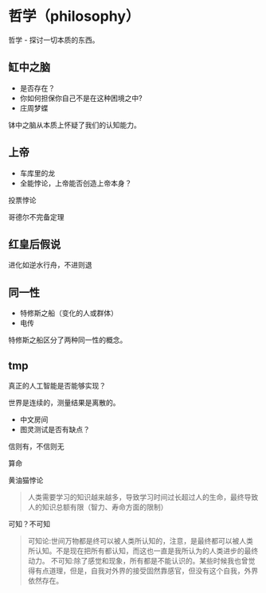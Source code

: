 # 哲学（philosophy）

哲学 - 探讨一切本质的东西。

## 缸中之脑

* 是否存在？
* 你如何担保你自己不是在这种困境之中?
* 庄周梦蝶

钵中之脑从本质上怀疑了我们的认知能力。

## 上帝

* 车库里的龙
* 全能悖论，上帝能否创造上帝本身？

投票悖论

哥德尔不完备定理

## 红皇后假说

进化如逆水行舟，不进则退

## 同一性

* 特修斯之船（变化的人或群体）
* 电传

特修斯之船区分了两种同一性的概念。

## tmp

真正的人工智能是否能够实现？

世界是连续的，测量结果是离散的。

* 中文房间
* 图灵测试是否有缺点？

信则有，不信则无

算命

黄油猫悖论

> 人类需要学习的知识越来越多，导致学习时间过长超过人的生命，最终导致人的知识总额有限（智力、寿命方面的限制）

可知？不可知

> 可知论:世间万物都是终可以被人类所认知的，注意，是最终都可以被人类所认知。不是现在把所有都认知，而这也一直是我所认为的人类进步的最终动力。
  不可知:除了感觉和现象，所有都是不能认识的。某些时候我也曾觉得有点道理，但是，自我对外界的接受固然靠感官，但没有这个自我，外界依然存在。